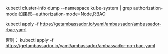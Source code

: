 kubectl cluster-info dump --namespace kube-system | grep authorization-mode
如果您--authorization-mode=Node,RBAC:

kubectl apply -f https://getambassador.io/yaml/ambassador/ambassador-rbac.yaml

否则：
kubectl apply -f https://getambassador.io/yaml/ambassador/ambassador-no-rbac.yaml